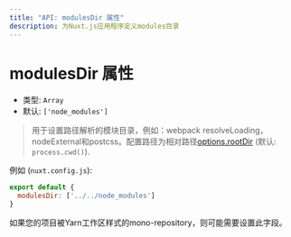 ```yaml
---
title: "API: modulesDir 属性"
description: 为Nuxt.js应用程序定义modules目录
---
```


# modulesDir 属性

- 类型: `Array`
- 默认: `['node_modules']`
> 用于设置路径解析的模块目录，例如：webpack resolveLoading，nodeExternal和postcss。配置路径为相对路径[options.rootDir](/api/configuration-rootdir) (默认: `process.cwd()`).

例如 (`nuxt.config.js`):

```js
export default {
  modulesDir: ['../../node_modules']
}
```

如果您的项目被Yarn工作区样式的mono-repository，则可能需要设置此字段。
